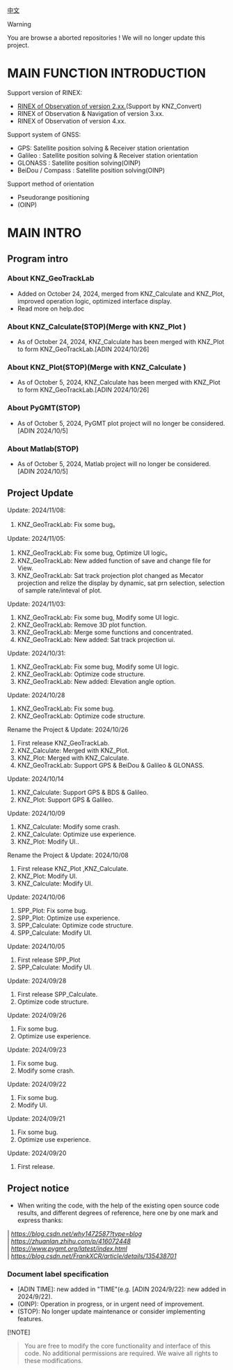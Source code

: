 [中文](README.md)

> [!WARNING]
> You are browse a aborted repositories !
> We will no longer update this project.

# **MAIN FUNCTION INTRODUCTION**

Support version of RINEX:
* [RINEX of Observation of version 2.xx.](https://github.com/KenanZhu111/KNZ_Convert)(Support by KNZ_Convert)
* RINEX of Observation & Navigation of version 3.xx.
* RINEX of Observation of version 4.xx.
  
Support system of GNSS:
* GPS: Satellite position solving & Receiver station orientation
* Galileo : Satellite position solving & Receiver station orientation
* GLONASS : Satellite position solving(OINP)
* BeiDou / Compass : Satellite position solving(OINP)

Support method of orientation
* Pseudorange positioning
* (OINP)

# MAIN INTRO
## Program intro
  ### About KNZ_GeoTrackLab
  * Added on October 24, 2024, merged from KNZ_Calculate and KNZ_Plot, improved operation logic, optimized interface display.
  * Read more on help.doc
  ### About KNZ_Calculate(STOP)(Merge with KNZ_Plot )
  * As of October 24, 2024, KNZ_Calculate has been merged with KNZ_Plot to form KNZ_GeoTrackLab.[ADIN 2024/10/26]
  ### About KNZ_Plot(STOP)(Merge with KNZ_Calculate )
  * As of October 5, 2024, KNZ_Calculate has been merged with KNZ_Plot to form KNZ_GeoTrackLab.[ADIN 2024/10/26]
  ### About PyGMT(STOP)
  * As of October 5, 2024, PyGMT plot project will no longer be considered.[ADIN 2024/10/5]    
  ### About Matlab(STOP)
  * As of October 5, 2024, Matlab project will no longer be considered.[ADIN 2024/10/5] 
  
## Project Update
Update: 2024/11/08:
1. KNZ_GeoTrackLab: Fix some bug。

Update: 2024/11/05:
1. KNZ_GeoTrackLab: Fix some bug, Optimize UI logic。
2. KNZ_GeoTrackLab: New added function of save and change
                    file for View.
3. KNZ_GeoTrackLab: Sat track projection plot changed as
                    Mecator projection and relize the display
                    by dynamic, sat prn selection, selection of
                    sample rate/inteval of plot.

Update: 2024/11/03:
1.  KNZ_GeoTrackLab: Fix some bug, Modify some UI logic.
2.  KNZ_GeoTrackLab: Remove 3D plot function.
3.  KNZ_GeoTrackLab: Merge some functions and concentrated.
4.  KNZ_GeoTrackLab: New added:
                                Sat track projection ui.

Update: 2024/10/31:
1.  KNZ_GeoTrackLab: Fix some bug, Modify some UI logic.
2.  KNZ_GeoTrackLab: Optimize code structure.
3.  KNZ_GeoTrackLab: New added: 
                                Elevation angle option.
                                
Update: 2024/10/28
1.  KNZ_GeoTrackLab: Fix some bug.
2.  KNZ_GeoTrackLab: Optimize code structure.

Rename the Project & Update: 2024/10/26
1.	First release KNZ_GeoTrackLab.
2.	KNZ_Calculate: Merged with KNZ_Plot.
3.	KNZ_Plot: Merged with KNZ_Calculate.
4.	KNZ_GeoTrackLab: Support GPS & BeiDou & Galileo & GLONASS.

Update: 2024/10/14
1.	KNZ_Calculate: Support GPS & BDS & Galileo.
2.	KNZ_Plot: Support GPS & Galileo.

Update: 2024/10/09
1.	KNZ_Calculate: Modify some crash.
2.	KNZ_Calculate: Optimize use experience.
3.	KNZ_Plot: Modify UI..

Rename the Project & Update: 2024/10/08
1.	First release KNZ_Plot ,KNZ_Calculate.
2.	KNZ_Plot: Modify UI.
3.	KNZ_Calculate: Modify UI. 

Update: 2024/10/06
1.	SPP_Plot: Fix some bug.
2.	SPP_Plot: Optimize use experience.
3.	SPP_Calculate: Optimize code structure.
4.	SPP_Calculate: Modify UI.

Update: 2024/10/05
1.	First release SPP_Plot
2.	SPP_Calculate: Modify UI.

Update: 2024/09/28
1.	First release SPP_Calculate.
2.	Optimize code structure.

Update: 2024/09/26
1.	Fix some bug.
2.	Optimize use experience.

Update: 2024/09/23
1.	Fix some bug.
2.	Modify some crash.

Update: 2024/09/22
1.	Fix some bug.
2.	Modify UI.

Update: 2024/09/21
1.	Fix some bug.
2.	Optimize use experience.

Update: 2024/09/20
1.	First release.

## Project notice
* When writing the code, with the help of the existing open source code results, and different degrees of reference, here one by one mark and express thanks:  

| *https://blog.csdn.net/why1472587?type=blog*   
| *https://zhuanlan.zhihu.com/p/416072448*                   
| *https://www.pygmt.org/latest/index.html*                  
| *https://blog.csdn.net/FrankXCR/article/details/135438701*

###  Document label specification
* [ADIN TIME]: new added in "TIME"(e.g. [ADIN 2024/9/22]: new added in 2024/9/22).
* (OINP): Operation in progress, or in urgent need of improvement.
* (STOP): No longer update maintenance or consider implementing features.
  
[!NOTE]
> You are free to modify the core functionality and interface of this code.
> No additional permissions are required. We waive all rights to these modifications.
